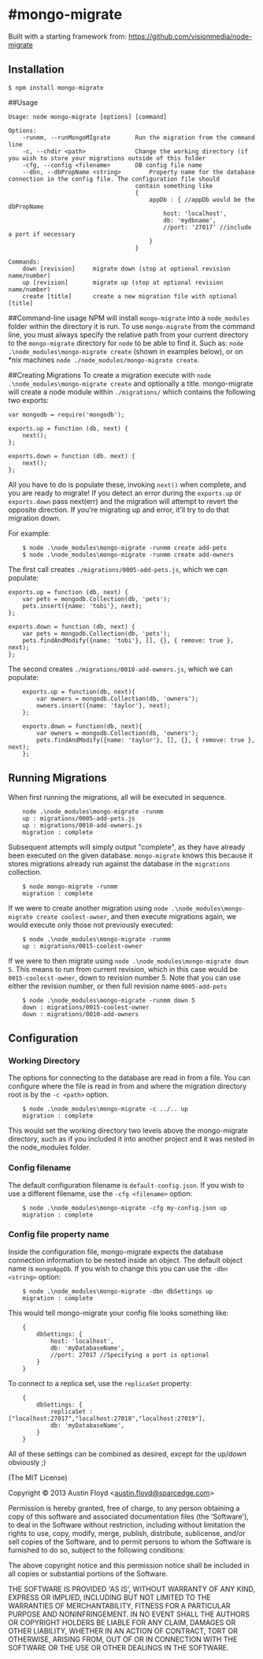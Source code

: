 #mongo-migrate
=============

Built with a starting framework from: https://github.com/visionmedia/node-migrate


## Installation
	$ npm install mongo-migrate

##Usage
```
Usage: node mongo-migrate [options] [command]

Options:
	-runmm, --runMongoMIgrate		Run the migration from the command line
	-c, --chdir <path>				Change the working directory (if you wish to store your migrations outside of this folder
	-cfg, --config <filename>		DB config file name
	--dbn, --dbPropName <string>		Property name for the database connection in the config file. The configuration file should
									contain something like
									{
										appDb : { //appDb would be the dbPropName
											host: 'localhost',
											db: 'mydbname',
											//port: '27017' //include a port if necessary
										}
									}

Commands:
	down [revision]		migrate down (stop at optional revision name/number)
	up [revision]		migrate up (stop at optional revision name/number)
	create [title]		create a new migration file with optional [title]
```

##Command-line usage
NPM will install `mongo-migrate` into a `node_modules` folder within the directory it is run. To use `mongo-migrate` from the command line, you must always specify the relative path from your current directory to the `mongo-migrate` directory for `node` to be able to find it. Such as: `node .\node_modules\mongo-migrate create` (shown in examples below), or on *nix machines `node ./node_modules/mongo-migrate create`.

##Creating Migrations
To create a migration execute with `node .\node_modules\mongo-migrate create` and optionally a title. mongo-migrate will create a node module within `./migrations/` which contains the following two exports:
```
var mongodb = require('mongodb');

exports.up = function (db, next) {
	next();
};

exports.down = function (db. mext) {
	next();
};
```

All you have to do is populate these, invoking `next()` when complete, and you are ready to migrate! If you detect an error during the `exports.up` or `exports.down` pass next(err) and the migration will attempt to revert the opposite direction. If you're migrating up and error, it'll try to do that migration down.

For example:

```
	$ node .\node_modules\mongo-migrate -runmm create add-pets
	$ node .\node_modules\mongo-migrate -runmm create add-owners
```

The first call creates `./migrations/0005-add-pets.js`, which we can populate:
```
exports.up = function (db, next) {
	var pets = mongodb.Collection(db, 'pets');
	pets.insert({name: 'tobi'}, next);
};

exports.down = function (db, next) {
	var pets = mongodb.Collection(db, 'pets');
	pets.findAndModify({name: 'tobi'}, [], {}, { remove: true }, next);
};
```

The second creates `./migrations/0010-add-owners.js`, which we can populate:
```
	exports.up = function(db, next){
		var owners = mongodb.Collection(db, 'owners');
		owners.insert({name: 'taylor'}, next);
    };

	exports.down = function(db, next){
		var owners = mongodb.Collection(db, 'owners');
		pets.findAndModify({name: 'taylor'}, [], {}, { remove: true }, next);
	};
```

## Running Migrations
When first running the migrations, all will be executed in sequence.

```
	node .\node_modules\mongo-migrate -runmm
	up : migrations/0005-add-pets.js
	up : migrations/0010-add-owners.js
	migration : complete
```

Subsequent attempts will simply output "complete", as they have already been executed on the given database. `mongo-migrate` knows this because it stores migrations already run against the database in the `migrations` collection.
```
	$ node mongo-migrate -runmm
	migration : complete
```

If we were to create another migration using `node .\node_modules\mongo-migrate create coolest-owner`, and then execute migrations again, we would execute only those not previously executed:
```
	$ node .\node_modules\mongo-migrate -runmm
	up : migrations/0015-coolest-owner
```

If we were to then migrate using `node .\node_modules\mongo-migrate down 5`. This means to run from current revision, which in this case would be `0015-coolecst-owner`, down to revision number 5. Note that you can use either the revision number, or then full revision name `0005-add-pets`
```
	$ node .\node_modules\mongo-migrate -runmm down 5
	down : migrations/0015-coolest-owner
	down : migrations/0010-add-owners
```

## Configuration
### Working Directory
The options for connecting to the database are read in from a file. You can configure where the file is read in from and where the migration directory root is by the `-c <path>` option.
```
	$ node .\node_modules\mongo-migrate -c ../.. up
	migration : complete
```
This would set the working directory two levels above the mongo-migrate directory, such as if you included it into another project and it was nested in the node_modules folder.

### Config filename
The default configuration filename is `default-config.json`. If you wish to use a different filename, use the `-cfg <filename>` option:
```
	$ node .\node_modules\mongo-migrate -cfg my-config.json up
	migration : complete
```

### Config file property name
Inside the configuration file, mongo-migrate expects the database connection information to be nested inside an object. The default object name is `mongoAppDb`. If you wish to change this you can use the `-dbn <string>` option:
```
	$ node .\node_modules\mongo-migrate -dbn dbSettings up
	migration : complete
```
This would tell mongo-migrate your config file looks something like:
```
	{
		dbSettings: {
			host: 'localhost',
			db: 'myDatabaseName',
			//port: 27017 //Specifying a port is optional
		}
	}
```
To connect to a replica set, use  the `replicaSet` property:
```
	{
		dbSettings: {
			replicaSet : ["localhost:27017","localhost:27018","localhost:27019"],
			db: 'myDatabaseName',
		}
	}
```

All of these settings can be combined as desired, except for the up/down obviously ;)














(The MIT License)

Copyright &copy; 2013 Austin Floyd &lt;austin.floyd@sparcedge.com&gt;

Permission is hereby granted, free of charge, to any person obtaining
a copy of this software and associated documentation files (the
'Software'), to deal in the Software without restriction, including
without limitation the rights to use, copy, modify, merge, publish,
distribute, sublicense, and/or sell copies of the Software, and to
permit persons to whom the Software is furnished to do so, subject to
the following conditions:

The above copyright notice and this permission notice shall be
included in all copies or substantial portions of the Software.

THE SOFTWARE IS PROVIDED 'AS IS', WITHOUT WARRANTY OF ANY KIND,
EXPRESS OR IMPLIED, INCLUDING BUT NOT LIMITED TO THE WARRANTIES OF
MERCHANTABILITY, FITNESS FOR A PARTICULAR PURPOSE AND NONINFRINGEMENT.
IN NO EVENT SHALL THE AUTHORS OR COPYRIGHT HOLDERS BE LIABLE FOR ANY
CLAIM, DAMAGES OR OTHER LIABILITY, WHETHER IN AN ACTION OF CONTRACT,
TORT OR OTHERWISE, ARISING FROM, OUT OF OR IN CONNECTION WITH THE
SOFTWARE OR THE USE OR OTHER DEALINGS IN THE SOFTWARE.


